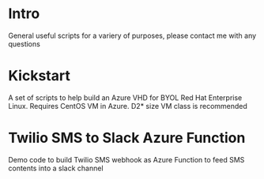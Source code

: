 # Intro
General useful scripts for a variery of purposes, please contact me with any questions

# Kickstart
A set of scripts to help build an Azure VHD for BYOL Red Hat Enterprise Linux. Requires CentOS VM in Azure. D2* size VM class is recommended 

# Twilio SMS to Slack Azure Function
Demo code to build Twilio SMS webhook as Azure Function to feed SMS contents into a slack channel
